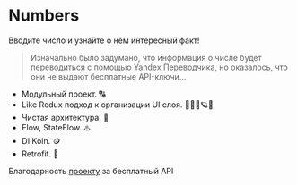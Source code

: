# Numbers
Вводите число и узнайте о нём интересный факт!
>Изначально было задумано, что информация о числе будет переводиться с помощью Yandex Переводчика, но оказалось, что они не выдают бесплатные API-ключи...
* Модульный проект. 🔠
* Like Redux подход к организации UI слоя. 🔭🌌🌠🪐✨
* Чистая архитектура. 🙈
* Flow, StateFlow. ♨️
* DI Koin. 🪙
* Retrofit. 🤖

Благодарность [проекту](http://numbersapi.com/) за бесплатный API
